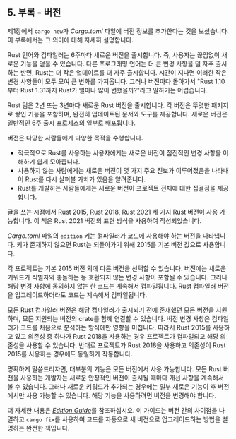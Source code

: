 ## 5. 부록 - 버전

제1장에서 `cargo new`가 *Cargo.toml* 파일에 버전 정보를 추가한다는 것을 보셨습니다. 이 부록에서는 그 의미에 대해 자세히 설명합니다.

Rust 언어와 컴파일러는 6주마다 새로운 버전을 출시합니다. 즉, 사용자는 끊임없이 새로운 기능을 얻을 수 있습니다. 다른 프로그래밍 언어는 더 큰 변경 사항을 덜 자주 출시하는 반면, Rust는 더 작은 업데이트를 더 자주 출시합니다. 시간이 지나면 이러한 작은 변경 사항들이 모두 모여 큰 변화를 가져옵니다. 그러나 버전마다 돌아가서 "Rust 1.10부터 Rust 1.31까지 Rust가 얼마나 많이 변했을까?"라고 말하기는 어렵습니다.

Rust 팀은 2년 또는 3년마다 새로운 Rust 버전을 출시합니다. 각 버전은 뚜렷한 패키지로 쌓인 기능을 포함하며, 완전히 업데이트된 문서와 도구를 제공합니다. 새로운 버전은 일반적인 6주 출시 프로세스의 일부로 배포됩니다.

버전은 다양한 사람들에게 다양한 목적을 수행합니다.

* 적극적으로 Rust를 사용하는 사용자에게는 새로운 버전이 점진적인 변경 사항을 이해하기 쉽게 모아줍니다.
* 사용하지 않는 사람에게는 새로운 버전이 몇 가지 주요 진보가 이루어졌음을 나타내어 Rust를 다시 살펴볼 가치가 있음을 알려줍니다.
* Rust를 개발하는 사람들에게는 새로운 버전이 프로젝트 전체에 대한 집결점을 제공합니다.

글을 쓰는 시점에서 Rust 2015, Rust 2018, Rust 2021 세 가지 Rust 버전이 사용 가능합니다. 이 책은 Rust 2021 버전의 표현 방식을 사용하여 작성되었습니다.

*Cargo.toml* 파일의 `edition` 키는 컴파일러가 코드에 사용해야 하는 버전을 나타냅니다. 키가 존재하지 않으면 Rust는 되돌아가기 위해 2015를 기본 버전 값으로 사용합니다.

각 프로젝트는 기본 2015 버전 외에 다른 버전을 선택할 수 있습니다. 버전에는 새로운 키워드가 식별자와 충돌하는 등 호환되지 않는 변경 사항이 포함될 수 있습니다. 그러나 해당 변경 사항에 동의하지 않는 한 코드는 계속해서 컴파일됩니다. Rust 컴파일러 버전을 업그레이드하더라도 코드는 계속해서 컴파일됩니다.

모든 Rust 컴파일러 버전은 해당 컴파일러가 출시되기 전에 존재했던 모든 버전을 지원하며, 모든 지원되는 버전의 crate를 함께 연결할 수 있습니다. 버전 변경 사항은 컴파일러가 코드를 처음으로 분석하는 방식에만 영향을 미칩니다. 따라서 Rust 2015를 사용하고 있고 의존성 중 하나가 Rust 2018을 사용하는 경우 프로젝트가 컴파일되고 해당 의존성을 사용할 수 있습니다. 반대로 프로젝트가 Rust 2018을 사용하고 의존성이 Rust 2015를 사용하는 경우에도 동일하게 작동합니다.

명확하게 말씀드리자면, 대부분의 기능은 모든 버전에서 사용 가능합니다. 모든 Rust 버전을 사용하는 개발자는 새로운 안정적인 버전이 출시될 때마다 개선 사항을 계속해서 볼 수 있습니다. 그러나 새로운 키워드가 추가되는 경우에는 일부 새로운 기능이 후 버전에서만 사용 가능할 수 있습니다. 해당 기능을 사용하려면 버전을 변경해야 합니다.

더 자세한 내용은 [*Edition
Guide*](https://doc.rust-lang.org/stable/edition-guide/)를 참조하십시오. 이 가이드는 버전 간의 차이점을 나열하고 `cargo fix`를 사용하여 코드를 자동으로 새 버전으로 업그레이드하는 방법을 설명하는 완전한 책입니다.
